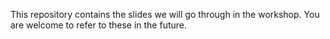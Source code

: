 This repository contains the slides we will go through in the workshop. You are welcome to refer to these in the future.
